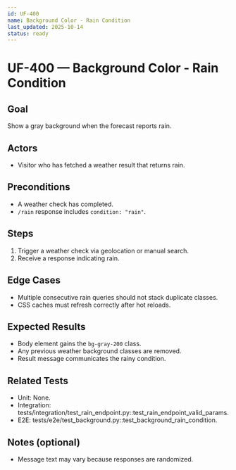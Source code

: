 ```yaml
---
id: UF-400
name: Background Color - Rain Condition
last_updated: 2025-10-14
status: ready
---
```


# UF-400 — Background Color - Rain Condition

## Goal
Show a gray background when the forecast reports rain.

## Actors
- Visitor who has fetched a weather result that returns rain.

## Preconditions
- A weather check has completed.
- `/rain` response includes `condition: "rain"`.

## Steps
1. Trigger a weather check via geolocation or manual search.
2. Receive a response indicating rain.

## Edge Cases
- Multiple consecutive rain queries should not stack duplicate classes.
- CSS caches must refresh correctly after hot reloads.

## Expected Results
- Body element gains the `bg-gray-200` class.
- Any previous weather background classes are removed.
- Result message communicates the rainy condition.

## Related Tests
- Unit: None.
- Integration: tests/integration/test_rain_endpoint.py::test_rain_endpoint_valid_params.
- E2E: tests/e2e/test_background.py::test_background_rain_condition.

## Notes (optional)
- Message text may vary because responses are randomized.